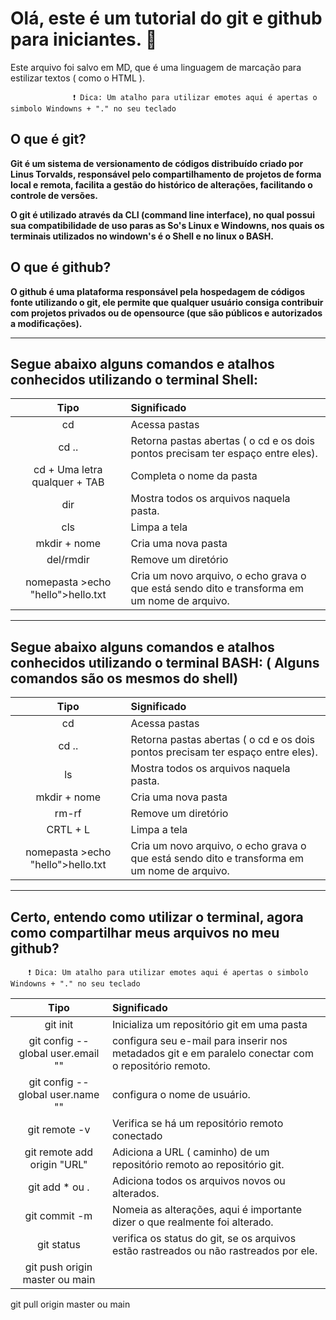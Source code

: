 # Olá, este é um tutorial do git e github para iniciantes. :hamster:  


Este arquivo foi salvo em MD, que é uma linguagem de marcação para estilizar textos ( como o HTML ).

                  ❗ Dica: Um atalho para utilizar emotes aqui é apertas o simbolo Windowns + "." no seu teclado

## O que é git? 

**Git é um sistema de versionamento de códigos distribuído criado por Linus Torvalds, responsável pelo compartilhamento de projetos de forma local e remota,
facilita a gestão do histórico de alterações, facilitando o controle de versões.**

**O git é utilizado através da CLI (command line interface), no qual possui sua compatibilidade de uso paras as So's Linux e Windowns, nos quais os terminais utilizados no windown's é o Shell e no linux o BASH.**

## O que é github?


**O github é uma plataforma responsável pela hospedagem de códigos fonte utilizando o git, ele permite que qualquer usuário consiga contribuir com projetos privados ou de opensource (que são públicos e autorizados a modificações).**

---
## Segue abaixo alguns comandos e atalhos conhecidos utilizando o terminal Shell:

| Tipo | Significado|
|:---------------------------------------:|:---------------------------------------------------------------------|
cd  | Acessa pastas
cd ..  | Retorna pastas abertas ( o cd e os dois pontos precisam ter espaço entre eles).
cd + Uma letra qualquer + TAB | Completa o nome da pasta
dir | Mostra todos os arquivos naquela pasta.
cls | Limpa a tela
mkdir + nome | Cria uma nova pasta
del/rmdir | Remove um diretório 
nomepasta >echo "hello">hello.txt | Cria um novo arquivo, o echo grava o que está sendo dito e transforma em um nome de arquivo.

---

## Segue abaixo alguns comandos e atalhos conhecidos utilizando o terminal BASH: ( Alguns comandos são os mesmos do shell)

| Tipo | Significado|
|:---------------------------------------:|:---------------------------------------------------------------------|
cd | Acessa pastas
cd .. | Retorna pastas abertas ( o cd e os dois pontos precisam ter espaço entre eles).
ls | Mostra todos os arquivos naquela pasta.
mkdir + nome | Cria uma nova pasta
rm-rf | Remove um diretório 
CRTL + L | Limpa a tela
nomepasta >echo "hello">hello.txt | Cria um novo arquivo, o echo grava o que está sendo dito e transforma em um nome de arquivo.

--- 

## Certo, entendo como utilizar o terminal, agora como compartilhar meus arquivos no meu github? 

        ❗ Dica: Um atalho para utilizar emotes aqui é apertas o simbolo Windowns + "." no seu teclado

| Tipo | Significado|
|:---------------------------------------:|:----------------------------------------------------------------------------------------------|
git init | Inicializa um repositório git em uma pasta 
git config --global user.email "" | configura seu e-mail para inserir nos metadados git e em paralelo conectar com o repositório remoto. 
git config --global user.name "" | configura o nome de usuário. 
git remote -v | Verifica se há um repositório remoto conectado
git remote add origin "URL" | Adiciona a URL ( caminho) de um repositório remoto ao repositório git. 
git add * ou . | Adiciona todos os arquivos novos ou alterados. 
git commit -m | Nomeia as alterações, aqui é importante dizer o que realmente foi alterado. 
git status | verifica os status do git, se os arquivos estão rastreados ou não rastreados por ele.
git push origin master ou main | 
git pull origin master ou main 




